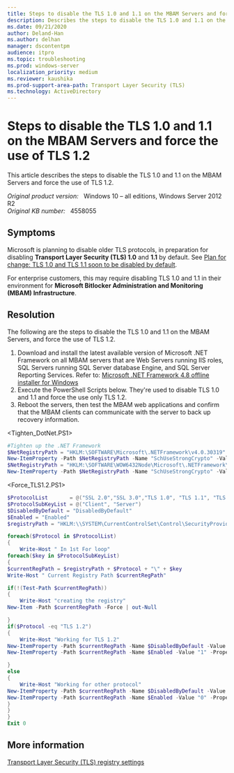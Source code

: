 ```yaml
---
title: Steps to disable the TLS 1.0 and 1.1 on the MBAM Servers and force the use of TLS 1.2
description: Describes the steps to disable the TLS 1.0 and 1.1 on the MBAM Servers and force the use of TLS 1.2.
ms.date: 09/21/2020
author: Deland-Han
ms.author: delhan
manager: dscontentpm
audience: itpro
ms.topic: troubleshooting
ms.prod: windows-server
localization_priority: medium
ms.reviewer: kaushika
ms.prod-support-area-path: Transport Layer Security (TLS)
ms.technology: ActiveDirectory
---
```

# Steps to disable the TLS 1.0 and 1.1 on the MBAM Servers and force the use of TLS 1.2

This article describes the steps to disable the TLS 1.0 and 1.1 on the MBAM Servers and force the use of TLS 1.2.

_Original product version:_ &nbsp; Windows 10 – all editions, Windows Server 2012 R2  
_Original KB number:_ &nbsp; 4558055

## Symptoms

Microsoft is planning to disable older TLS protocols, in preparation for disabling **Transport Layer Security (TLS) 1.0** and **1.1** by default. See [Plan for change: TLS 1.0 and TLS 1.1 soon to be disabled by default](https://blogs.windows.com/msedgedev/2020/03/31/tls-1-0-tls-1-1-schedule-update-edge-ie11/). 

For enterprise customers, this may require disabling TLS 1.0 and 1.1 in their environment for **Microsoft Bitlocker Administration and Monitoring (MBAM) Infrastructure**. 

## Resolution

The following are the steps to disable the TLS 1.0 and 1.1 on the MBAM Servers, and force the use of TLS 1.2.

1. Download and install the latest available version of Microsoft .NET Framework on all MBAM servers that are Web Servers running IIS roles, SQL Servers running SQL Server database Engine, and SQL Server Reporting Services.
    Refer to: [Microsoft .NET Framework 4.8 offline installer for Windows](https://support.microsoft.com/help/4503548/microsoft-net-framework-4-8-offline-installer-for-windows) 
2. Execute the PowerShell Scripts below. They're used to disable TLS 1.0 and 1.1 and force the use only TLS 1.2.
3. Reboot the servers, then test the MBAM web applications and confirm that the MBAM clients can communicate with the server to back up recovery information.
    
\<Tighten_DotNet.PS1>

```powershell
#Tighten up the .NET Framework
$NetRegistryPath = "HKLM:\SOFTWARE\Microsoft\.NETFramework\v4.0.30319"
New-ItemProperty -Path $NetRegistryPath -Name "SchUseStrongCrypto" -Value "1" -PropertyType DWORD -Force | Out-Null
$NetRegistryPath = "HKLM:\SOFTWARE\WOW6432Node\Microsoft\.NETFramework\v4.0.30319"
New-ItemProperty -Path $NetRegistryPath -Name "SchUseStrongCrypto" -Value "1" -PropertyType DWORD -Force | Out-Null
```

\<Force_TLS1.2.PS1>

```powershell
$ProtocolList       = @("SSL 2.0","SSL 3.0","TLS 1.0", "TLS 1.1", "TLS 1.2")
$ProtocolSubKeyList = @("Client", "Server")
$DisabledByDefault = "DisabledByDefault"
$Enabled = "Enabled"
$registryPath = "HKLM:\\SYSTEM\CurrentControlSet\Control\SecurityProviders\SCHANNEL\Protocols\"

foreach($Protocol in $ProtocolList)
{
    Write-Host " In 1st For loop"
foreach($key in $ProtocolSubKeyList)
{
$currentRegPath = $registryPath + $Protocol + "\" + $key
Write-Host " Current Registry Path $currentRegPath"

if(!(Test-Path $currentRegPath))
{
    Write-Host "creating the registry"
New-Item -Path $currentRegPath -Force | out-Null

}
if($Protocol -eq "TLS 1.2")
{
    Write-Host "Working for TLS 1.2"
New-ItemProperty -Path $currentRegPath -Name $DisabledByDefault -Value "0" -PropertyType DWORD -Force | Out-Null
New-ItemProperty -Path $currentRegPath -Name $Enabled -Value "1" -PropertyType DWORD -Force | Out-Null

}
else
{
    Write-Host "Working for other protocol"
New-ItemProperty -Path $currentRegPath -Name $DisabledByDefault -Value "1" -PropertyType DWORD -Force | Out-Null
New-ItemProperty -Path $currentRegPath -Name $Enabled -Value "0" -PropertyType DWORD -Force | Out-Null
}
}
}
Exit 0
```

## More information

[Transport Layer Security (TLS) registry settings](/windows-server/security/tls/tls-registry-settings)
